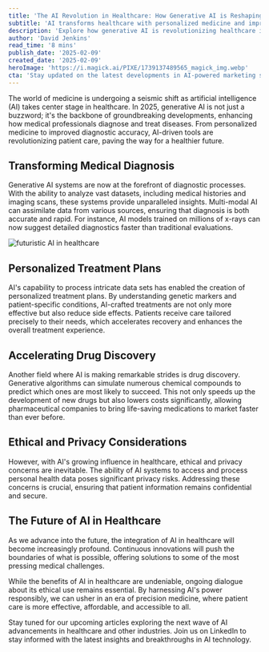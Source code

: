 ```yaml
---
title: 'The AI Revolution in Healthcare: How Generative AI is Reshaping Medical Diagnosis and Treatment in 2025'
subtitle: 'AI transforms healthcare with personalized medicine and improved diagnostics'
description: 'Explore how generative AI is revolutionizing healthcare in 2025, from enhancing medical diagnosis to enabling personalized treatment plans. Learn about breakthrough developments in multi-modal AI systems, synthetic data generation, and accelerated drug discovery that are transforming patient care and medical research.'
author: 'David Jenkins'
read_time: '8 mins'
publish_date: '2025-02-09'
created_date: '2025-02-09'
heroImage: 'https://i.magick.ai/PIXE/1739137489565_magick_img.webp'
cta: 'Stay updated on the latest developments in AI-powered marketing solutions by following us on LinkedIn. Join our community of forward-thinking professionals!'
---
```


The world of medicine is undergoing a seismic shift as artificial intelligence (AI) takes center stage in healthcare. In 2025, generative AI is not just a buzzword; it's the backbone of groundbreaking developments, enhancing how medical professionals diagnose and treat diseases. From personalized medicine to improved diagnostic accuracy, AI-driven tools are revolutionizing patient care, paving the way for a healthier future.

## Transforming Medical Diagnosis

Generative AI systems are now at the forefront of diagnostic processes. With the ability to analyze vast datasets, including medical histories and imaging scans, these systems provide unparalleled insights. Multi-modal AI can assimilate data from various sources, ensuring that diagnosis is both accurate and rapid. For instance, AI models trained on millions of x-rays can now suggest detailed diagnostics faster than traditional evaluations.

![futuristic AI in healthcare](https://i.magick.ai/PIXE/1739137489565_magick_img.webp)

## Personalized Treatment Plans

AI's capability to process intricate data sets has enabled the creation of personalized treatment plans. By understanding genetic markers and patient-specific conditions, AI-crafted treatments are not only more effective but also reduce side effects. Patients receive care tailored precisely to their needs, which accelerates recovery and enhances the overall treatment experience.

## Accelerating Drug Discovery

Another field where AI is making remarkable strides is drug discovery. Generative algorithms can simulate numerous chemical compounds to predict which ones are most likely to succeed. This not only speeds up the development of new drugs but also lowers costs significantly, allowing pharmaceutical companies to bring life-saving medications to market faster than ever before.

## Ethical and Privacy Considerations

However, with AI's growing influence in healthcare, ethical and privacy concerns are inevitable. The ability of AI systems to access and process personal health data poses significant privacy risks. Addressing these concerns is crucial, ensuring that patient information remains confidential and secure.

## The Future of AI in Healthcare

As we advance into the future, the integration of AI in healthcare will become increasingly profound. Continuous innovations will push the boundaries of what is possible, offering solutions to some of the most pressing medical challenges.

While the benefits of AI in healthcare are undeniable, ongoing dialogue about its ethical use remains essential. By harnessing AI's power responsibly, we can usher in an era of precision medicine, where patient care is more effective, affordable, and accessible to all.

Stay tuned for our upcoming articles exploring the next wave of AI advancements in healthcare and other industries. Join us on LinkedIn to stay informed with the latest insights and breakthroughs in AI technology.